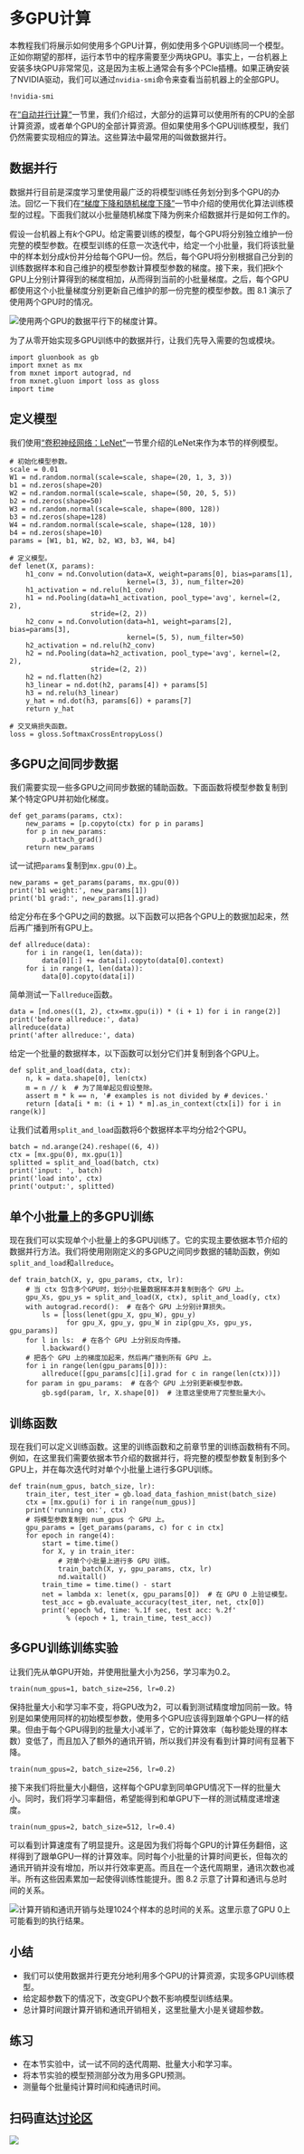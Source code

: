 # 多GPU计算

本教程我们将展示如何使用多个GPU计算，例如使用多个GPU训练同一个模型。正如你期望的那样，运行本节中的程序需要至少两块GPU。事实上，一台机器上安装多块GPU非常常见，这是因为主板上通常会有多个PCIe插槽。如果正确安装了NVIDIA驱动，我们可以通过`nvidia-smi`命令来查看当前机器上的全部GPU。

```{.python .input  n=1}
!nvidia-smi
```

在[“自动并行计算”](auto-parallelism.md)一节里，我们介绍过，大部分的运算可以使用所有的CPU的全部计算资源，或者单个GPU的全部计算资源。但如果使用多个GPU训练模型，我们仍然需要实现相应的算法。这些算法中最常用的叫做数据并行。


## 数据并行

数据并行目前是深度学习里使用最广泛的将模型训练任务划分到多个GPU的办法。回忆一下我们在[“梯度下降和随机梯度下降”](../chapter_optimization/gd-sgd.md)一节中介绍的使用优化算法训练模型的过程。下面我们就以小批量随机梯度下降为例来介绍数据并行是如何工作的。

假设一台机器上有$k$个GPU。给定需要训练的模型，每个GPU将分别独立维护一份完整的模型参数。在模型训练的任意一次迭代中，给定一个小批量，我们将该批量中的样本划分成$k$份并分给每个GPU一份。然后，每个GPU将分别根据自己分到的训练数据样本和自己维护的模型参数计算模型参数的梯度。接下来，我们把$k$个GPU上分别计算得到的梯度相加，从而得到当前的小批量梯度。之后，每个GPU都使用这个小批量梯度分别更新自己维护的那一份完整的模型参数。图 8.1 演示了使用两个GPU时的情况。

![使用两个GPU的数据平行下的梯度计算。](../img/data-parallel.svg)

为了从零开始实现多GPU训练中的数据并行，让我们先导入需要的包或模块。

```{.python .input}
import gluonbook as gb
import mxnet as mx
from mxnet import autograd, nd
from mxnet.gluon import loss as gloss
import time
```

## 定义模型

我们使用[“卷积神经网络：LeNet”](../chapter_convolutional-neural-networks/lenet.md)一节里介绍的LeNet来作为本节的样例模型。

```{.python .input  n=2}
# 初始化模型参数。
scale = 0.01
W1 = nd.random.normal(scale=scale, shape=(20, 1, 3, 3))
b1 = nd.zeros(shape=20)
W2 = nd.random.normal(scale=scale, shape=(50, 20, 5, 5))
b2 = nd.zeros(shape=50)
W3 = nd.random.normal(scale=scale, shape=(800, 128))
b3 = nd.zeros(shape=128)
W4 = nd.random.normal(scale=scale, shape=(128, 10))
b4 = nd.zeros(shape=10)
params = [W1, b1, W2, b2, W3, b3, W4, b4]

# 定义模型。
def lenet(X, params):
    h1_conv = nd.Convolution(data=X, weight=params[0], bias=params[1],
                             kernel=(3, 3), num_filter=20)
    h1_activation = nd.relu(h1_conv)
    h1 = nd.Pooling(data=h1_activation, pool_type='avg', kernel=(2, 2),
                    stride=(2, 2))
    h2_conv = nd.Convolution(data=h1, weight=params[2], bias=params[3],
                             kernel=(5, 5), num_filter=50)
    h2_activation = nd.relu(h2_conv)
    h2 = nd.Pooling(data=h2_activation, pool_type='avg', kernel=(2, 2),
                    stride=(2, 2))
    h2 = nd.flatten(h2)
    h3_linear = nd.dot(h2, params[4]) + params[5]
    h3 = nd.relu(h3_linear)
    y_hat = nd.dot(h3, params[6]) + params[7]
    return y_hat

# 交叉熵损失函数。
loss = gloss.SoftmaxCrossEntropyLoss()
```

## 多GPU之间同步数据

我们需要实现一些多GPU之间同步数据的辅助函数。下面函数将模型参数复制到某个特定GPU并初始化梯度。

```{.python .input  n=3}
def get_params(params, ctx):
    new_params = [p.copyto(ctx) for p in params]
    for p in new_params:
        p.attach_grad()
    return new_params
```

试一试把`params`复制到`mx.gpu(0)`上。

```{.python .input}
new_params = get_params(params, mx.gpu(0))
print('b1 weight:', new_params[1])
print('b1 grad:', new_params[1].grad)
```

给定分布在多个GPU之间的数据。以下函数可以把各个GPU上的数据加起来，然后再广播到所有GPU上。

```{.python .input  n=4}
def allreduce(data):
    for i in range(1, len(data)):
        data[0][:] += data[i].copyto(data[0].context)
    for i in range(1, len(data)):
        data[0].copyto(data[i])
```

简单测试一下`allreduce`函数。

```{.python .input}
data = [nd.ones((1, 2), ctx=mx.gpu(i)) * (i + 1) for i in range(2)]
print('before allreduce:', data)
allreduce(data)
print('after allreduce:', data)
```

给定一个批量的数据样本，以下函数可以划分它们并复制到各个GPU上。

```{.python .input  n=5}
def split_and_load(data, ctx):
    n, k = data.shape[0], len(ctx)
    m = n // k  # 为了简单起见假设整除。
    assert m * k == n, '# examples is not divided by # devices.'
    return [data[i * m: (i + 1) * m].as_in_context(ctx[i]) for i in range(k)]
```

让我们试着用`split_and_load`函数将6个数据样本平均分给2个GPU。

```{.python .input}
batch = nd.arange(24).reshape((6, 4))
ctx = [mx.gpu(0), mx.gpu(1)]
splitted = split_and_load(batch, ctx)
print('input: ', batch)
print('load into', ctx)
print('output:', splitted)
```

## 单个小批量上的多GPU训练

现在我们可以实现单个小批量上的多GPU训练了。它的实现主要依据本节介绍的数据并行方法。我们将使用刚刚定义的多GPU之间同步数据的辅助函数，例如`split_and_load`和`allreduce`。

```{.python .input  n=6}
def train_batch(X, y, gpu_params, ctx, lr):
    # 当 ctx 包含多个GPU时，划分小批量数据样本并复制到各个 GPU 上。
    gpu_Xs, gpu_ys = split_and_load(X, ctx), split_and_load(y, ctx)     
    with autograd.record():  # 在各个 GPU 上分别计算损失。
        ls = [loss(lenet(gpu_X, gpu_W), gpu_y)
              for gpu_X, gpu_y, gpu_W in zip(gpu_Xs, gpu_ys, gpu_params)]    
    for l in ls:  # 在各个 GPU 上分别反向传播。
        l.backward()
    # 把各个 GPU 上的梯度加起来，然后再广播到所有 GPU 上。
    for i in range(len(gpu_params[0])):
        allreduce([gpu_params[c][i].grad for c in range(len(ctx))])
    for param in gpu_params:  # 在各个 GPU 上分别更新模型参数。
        gb.sgd(param, lr, X.shape[0])  # 注意这里使用了完整批量大小。
```

## 训练函数

现在我们可以定义训练函数。这里的训练函数和之前章节里的训练函数稍有不同。例如，在这里我们需要依据本节介绍的数据并行，将完整的模型参数复制到多个GPU上，并在每次迭代时对单个小批量上进行多GPU训练。

```{.python .input  n=7}
def train(num_gpus, batch_size, lr):
    train_iter, test_iter = gb.load_data_fashion_mnist(batch_size)
    ctx = [mx.gpu(i) for i in range(num_gpus)]
    print('running on:', ctx)
    # 将模型参数复制到 num_gpus 个 GPU 上。
    gpu_params = [get_params(params, c) for c in ctx]
    for epoch in range(4):
        start = time.time()
        for X, y in train_iter:
            # 对单个小批量上进行多 GPU 训练。
            train_batch(X, y, gpu_params, ctx, lr)
            nd.waitall()
        train_time = time.time() - start
        net = lambda x: lenet(x, gpu_params[0])  # 在 GPU 0 上验证模型。
        test_acc = gb.evaluate_accuracy(test_iter, net, ctx[0])
        print('epoch %d, time: %.1f sec, test acc: %.2f'
              % (epoch + 1, train_time, test_acc))
```

## 多GPU训练训练实验

让我们先从单GPU开始，并使用批量大小为256，学习率为0.2。

```{.python .input}
train(num_gpus=1, batch_size=256, lr=0.2)
```

保持批量大小和学习率不变，将GPU改为2，可以看到测试精度增加同前一致。特别是如果使用同样的初始模型参数，使用多个GPU应该得到跟单个GPU一样的结果。但由于每个GPU得到的批量大小减半了，它的计算效率（每秒能处理的样本数）变低了，而且加入了额外的通讯开销，所以我们并没有看到计算时间有显著下降。

```{.python .input}
train(num_gpus=2, batch_size=256, lr=0.2)
```

接下来我们将批量大小翻倍，这样每个GPU拿到同单GPU情况下一样的批量大小。同时，我们将学习率翻倍，希望能得到和单GPU下一样的测试精度递增速度。

```{.python .input}
train(num_gpus=2, batch_size=512, lr=0.4)
```

可以看到计算速度有了明显提升。这是因为我们将每个GPU的计算任务翻倍，这样得到了跟单GPU一样的计算效率。同时每个小批量的计算时间更长，但每次的通讯开销并没有增加，所以并行效率更高。而且在一个迭代周期里，通讯次数也减半。所有这些因素累加一起使得训练性能提升。图 8.2 示意了计算和通讯与总时间的关系。

![计算开销和通讯开销与处理1024个样本的总时间的关系。这里示意了GPU 0上可能看到的执行结果。](../img/comp-comm.svg)

## 小结

* 我们可以使用数据并行更充分地利用多个GPU的计算资源，实现多GPU训练模型。
* 给定超参数下的情况下，改变GPU个数不影响模型训练结果。
* 总计算时间跟计算开销和通讯开销相关，这里批量大小是关键超参数。

## 练习

* 在本节实验中，试一试不同的迭代周期、批量大小和学习率。
* 将本节实验的模型预测部分改为用多GPU预测。
* 测量每个批量纯计算时间和纯通讯时间。

## 扫码直达[讨论区](https://discuss.gluon.ai/t/topic/1884)

![](../img/qr_multiple-gpus.svg)
